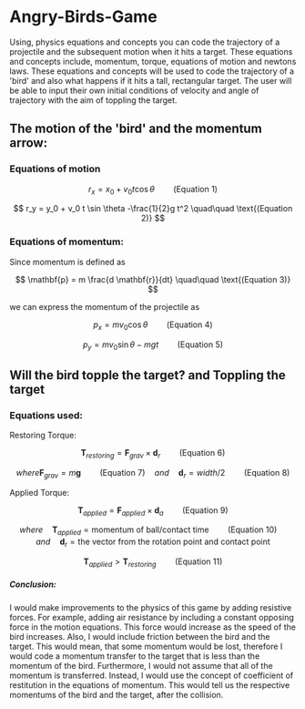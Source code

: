 # Angry-Birds-Game

Using, physics equations and concepts you can code the trajectory of a projectile and the subsequent motion when it hits a target. These equations and concepts include, momentum, torque, equations of motion and newtons laws. These equations and concepts will be used to code the trajectory of a 'bird' and also what happens if it hits a tall, rectangular target. The user will be able to input their own initial conditions of velocity and angle of trajectory with the aim of toppling the target. 

## The motion of the 'bird' and the momentum arrow:

### Equations of motion
$$ r_x = x_0 + v_0 t \cos \theta   
\quad\quad \text{(Equation 1)} $$

$$ r_y = y_0 + v_0 t  \sin \theta -\frac{1}{2}g t^2
\quad\quad \text{(Equation 2)} $$

### Equations of momentum:
Since momentum is defined as

$$ \mathbf{p} = m  \frac{d \mathbf{r}}{dt} 
\quad\quad \text{(Equation 3)} $$

we can express the momentum of the projectile as

$$ p_x = m v_0 \cos \theta
\quad\quad \text{(Equation 4)} $$

$$ p_y = m v_0 \sin \theta - m g t 
\quad\quad \text{(Equation 5)} $$

## Will the bird topple the target? and Toppling the target


### Equations used:
Restoring Torque:  

$$\mathbf{T}_{restoring} = \mathbf{F}_{grav} \times \mathbf{d}_r \quad\quad \text{(Equation 6)} $$

$$where  \mathbf{F}_{grav} = m\mathbf{g}\quad\quad \text{(Equation 7)}\quad and\quad  \mathbf{d}_r = width/2 \quad\quad \text{(Equation 8)} $$

Applied Torque: 

$$\mathbf{T}_{applied} = \mathbf{F}_{applied} \times \mathbf{d}_a \quad\quad \text{(Equation 9)} $$

$$where \quad \mathbf{T}_{applied} = \text{momentum of ball/contact  time} \quad\quad \text{(Equation 10)}\quad and\quad \mathbf{d}_r = \text{the vector from the rotation point and contact point} $$

$$ \mathbf{T}_{applied} > \mathbf{T}_{restoring} \quad\quad \text{(Equation 11)} $$


##### Conclusion:

I would make improvements to the physics of this game by adding resistive forces. For example, adding air resistance by including a constant opposing force in the motion equations. This force would increase as the speed of the bird increases. Also, I would include friction between the bird and the target. This would mean, that some momentum would be lost, therefore I would code a momentum transfer to the target that is less than the momentum of the bird. Furthermore, I would not assume that all of the momentum is transferred. Instead, I would use the concept of coefficient of restitution in the equations of momentum. This would tell us the respective momentums of the bird and the target, after the collision.
